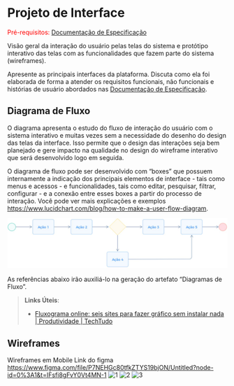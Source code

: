 
# Projeto de Interface

<span style="color:red">Pré-requisitos: <a href="2-Especificação do Projeto.md"> Documentação de Especificação</a></span>

Visão geral da interação do usuário pelas telas do sistema e protótipo interativo das telas com as funcionalidades que fazem parte do sistema (wireframes).

 Apresente as principais interfaces da plataforma. Discuta como ela foi elaborada de forma a atender os requisitos funcionais, não funcionais e histórias de usuário abordados nas <a href="2-Especificação do Projeto.md"> Documentação de Especificação</a>.

## Diagrama de Fluxo

O diagrama apresenta o estudo do fluxo de interação do usuário com o sistema interativo e  muitas vezes sem a necessidade do desenho do design das telas da interface. Isso permite que o design das interações seja bem planejado e gere impacto na qualidade no design do wireframe interativo que será desenvolvido logo em seguida.

O diagrama de fluxo pode ser desenvolvido com “boxes” que possuem internamente a indicação dos principais elementos de interface - tais como menus e acessos - e funcionalidades, tais como editar, pesquisar, filtrar, configurar - e a conexão entre esses boxes a partir do processo de interação. Você pode ver mais explicações e exemplos https://www.lucidchart.com/blog/how-to-make-a-user-flow-diagram.

![Exemplo de Diagrama de Fluxo](img/diagramafluxo2.jpg)

As referências abaixo irão auxiliá-lo na geração do artefato “Diagramas de Fluxo”.

> **Links Úteis**:
> - [Fluxograma online: seis sites para fazer gráfico sem instalar nada | Produtividade | TechTudo](https://www.techtudo.com.br/listas/2019/03/fluxograma-online-seis-sites-para-fazer-grafico-sem-instalar-nada.ghtml)

## Wireframes

Wireframes em Mobile 
Link do figma https://www.figma.com/file/P7NEHGc80tfkZTYS19bjON/Untitled?node-id=0%3A1&t=IFsfi8gFvY0Vt4MN-1
<img width="543" alt="1" src="https://user-images.githubusercontent.com/62525275/226222472-1ea1fc5d-1bcf-441d-8ff9-b2df32a18e6f.png">
<img width="550" alt="2" src="https://user-images.githubusercontent.com/62525275/226222475-6c1f6935-9424-4813-8240-9464fcc93663.png">
<img width="367" alt="3" src="https://user-images.githubusercontent.com/62525275/226222478-af571a82-7e17-46b7-8a99-8bfd4d099584.png">

